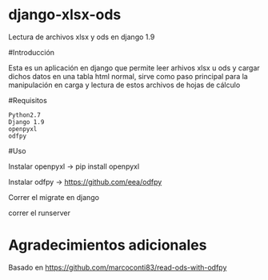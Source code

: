 # django-xlsx-ods
Lectura de archivos xlsx y ods en django 1.9

#Introducción

Esta es un aplicación en django que permite leer arhivos xlsx u ods y cargar dichos datos en una tabla html normal, 
sirve como paso principal para la manipulación en carga y lectura de estos archivos de hojas de cálculo

#Requisitos

```
Python2.7
Django 1.9
openpyxl
odfpy
```

#Uso

Instalar openpyxl -> pip install openpyxl

Instalar odfpy -> https://github.com/eea/odfpy

Correr el migrate en django

correr el runserver

# Agradecimientos adicionales

Basado en https://github.com/marcoconti83/read-ods-with-odfpy
